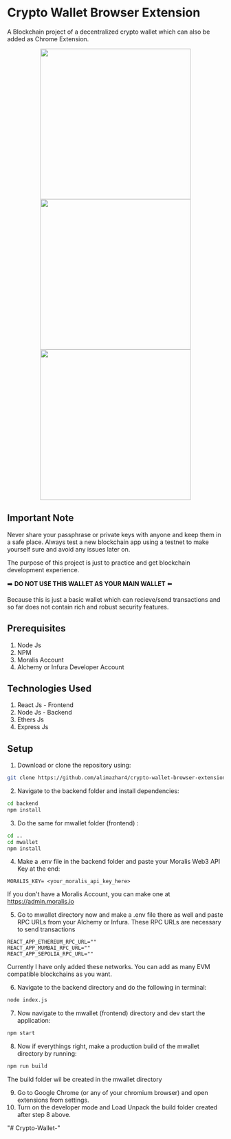 # Crypto Wallet Browser Extension
A Blockchain project of a decentralized crypto wallet which can also be added as Chrome Extension.
<p align="center">
  <img src="https://github.com/alimazhar4/crypto-wallet-browser-extension/assets/59063759/d254f108-731b-49eb-a3b5-929c5d23d10d" height=350px>
  <img src="https://github.com/alimazhar4/crypto-wallet-browser-extension/assets/59063759/b1af9b60-a6c8-4a3c-b620-9bc3c6fe73fd" height=350px>
  <img src="https://github.com/alimazhar4/crypto-wallet-browser-extension/assets/59063759/da9bccd0-45e1-47e8-9706-3603b6083750" height=350px>
</p>

## Important Note
Never share your passphrase or private keys with anyone and keep them in a safe place. Always test a new blockchain app using a testnet to make yourself sure and avoid any issues later on. 
<p>The purpose of this project is just to practice and get blockchain development experience.</p>
<p>➡️ <b>DO NOT USE THIS WALLET AS YOUR MAIN WALLET</b> ⬅️</p>
<p>Because this is just a basic wallet which can recieve/send transactions and so far does not contain rich and robust security features.</p>

## Prerequisites
1) Node Js
2) NPM
3) Moralis Account
4) Alchemy or Infura Developer Account

## Technologies Used
1) React Js - Frontend
2) Node Js - Backend
3) Ethers Js
4) Express Js

## Setup
1) Download or clone the repository using:
```sh
git clone https://github.com/alimazhar4/crypto-wallet-browser-extension.git
```
2) Navigate to the backend folder and install dependencies:
```sh
cd backend
npm install
```
3) Do the same for mwallet folder (frontend) :
```sh
cd ..
cd mwallet
npm install
```
4) Make a .env file in the backend folder and paste your Moralis Web3 API Key at the end:
```env
MORALIS_KEY= <your_moralis_api_key_here>
```
<p>   If you don't have a Moralis Account, you can make one at <a href="https://admin.moralis.io/settings" target="_blank">https://admin.moralis.io</a></p>

5) Go to mwallet directory now and make a .env file there as well and paste RPC URLs from your Alchemy or Infura. These RPC URLs are necessary to send transactions
```env
REACT_APP_ETHEREUM_RPC_URL=""
REACT_APP_MUMBAI_RPC_URL=""
REACT_APP_SEPOLIA_RPC_URL="" 
```
Currently I have only added these networks. You can add as many EVM compatible blockchains as you want.


6) Navigate to the backend directory and do the following in terminal:
```sh
node index.js
```
7) Now navigate to the mwallet (frontend) directory and dev start the application:
```sh
npm start
```
8) Now if everythings right, make a production build of the mwallet directory by running:
```sh
npm run build
```
The build folder wil be created in the mwallet directory

9) Go to Google Chrome (or any of your chromium browser) and open extensions from settings.
10) Turn on the developer mode and Load Unpack the build folder created after step 8 above.




"# Crypto-Wallet-" 
